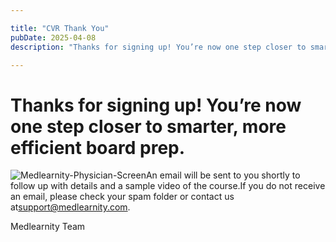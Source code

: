 ```yaml
---

title: "CVR Thank You"
pubDate: 2025-04-08
description: "Thanks for signing up! You’re now one step closer to smarter, more efficient board prep."

---
```



# Thanks for signing up! You’re now one step closer to smarter, more efficient board prep.

![](https://www.medlearnity.com//images/wp/2023/04/Medlearnity-Physician-Screen.webp "Medlearnity-Physician-Screen")An email will be sent to you shortly to follow up with details and a sample video of the course.If you do not receive an email, please check your spam folder or contact us at[support@medlearnity.com](mailto:support@medlearnity.com).

Medlearnity Team
